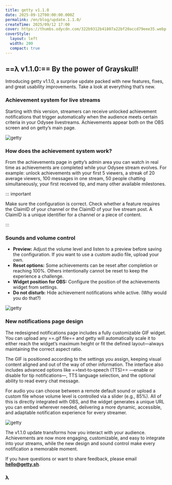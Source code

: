 ```yaml
---
title: getty v1.1.0
date: 2025-09-12T00:00:00.000Z
permalink: /en/blog/update.1.1.0/
createTime: 2025/09/12 17:00
cover: https://thumbs.odycdn.com/322b9312b41807a22bf20accd79eee35.webp
coverStyle:
  layout: left
  width: 200
  compact: true
---
```


## ==λ v1.1.0:== By the power of Grayskull!

Introducing getty v1.1.0, a surprise update packed with new features, fixes, and great usability improvements. Take a look at everything that’s new.

### Achievement system for live streams

Starting with this version, streamers can receive unlocked achievement notifications that trigger automatically when the audience meets certain criteria in your Odysee livestreams. Achievements appear both on the OBS screen and on getty’s main page.

![getty](https://thumbs.odycdn.com/e69370a4bc0e536d87e9765d4fc3abb8.webp)

### How does the achievement system work?

From the achievements page in getty’s admin area you can watch in real time as achievements are completed while your Odysee stream evolves. For example: unlock achievements with your first 5 viewers, a streak of 20 average viewers, 100 messages in one stream, 50 people chatting simultaneously, your first received tip, and many other available milestones.

::: important

Make sure the configuration is correct. Check whether a feature requires the ClaimID of your channel or the ClaimID of your live stream post. A ClaimID is a unique identifier for a channel or a piece of content.

:::

### Sounds and volume control

- **Preview:** Adjust the volume level and listen to a preview before saving the configuration. If you want to use a custom audio file, upload your own.
- **Reset options:** Some achievements can be reset after completion or reaching 100%. Others intentionally cannot be reset to keep the experience a challenge.
- **Widget position for OBS:** Configure the position of the achievements widget from settings.
- **Do not disturb:** Hide achievement notifications while active. (Why would you do that?)

![getty](https://thumbs.odycdn.com/6f7d377e2b727d2aa8af57470c806b45.webp)

### New notifications page design

The redesigned notifications page includes a fully customizable GIF widget. You can upload any ==.gif file== and getty will automatically scale it to either reach the widget’s maximum height or fit the defined layout—always maintaining the correct aspect ratio.

The GIF is positioned according to the settings you assign, keeping visual content aligned and out of the way of other information. The interface also includes advanced options like ==text‑to‑speech (TTS)== —enable or disable for tip notifications—, TTS language selection, and the optional ability to read every chat message.

For audio you can choose between a remote default sound or upload a custom file whose volume level is controlled via a slider (e.g., 85%). All of this is directly integrated with OBS, and the widget generates a unique URL you can embed wherever needed, delivering a more dynamic, accessible, and adaptable notification experience for every streamer.

![getty](https://thumbs.odycdn.com/648040566cab26d75f90cc45017b46f1.webp)

The v1.1.0 update transforms how you interact with your audience. Achievements are now more engaging, customizable, and easy to integrate into your streams, while the new design and sound control make every notification a memorable moment.

If you have questions or want to share feedback, please email **hello@getty.sh**.

### **λ**
